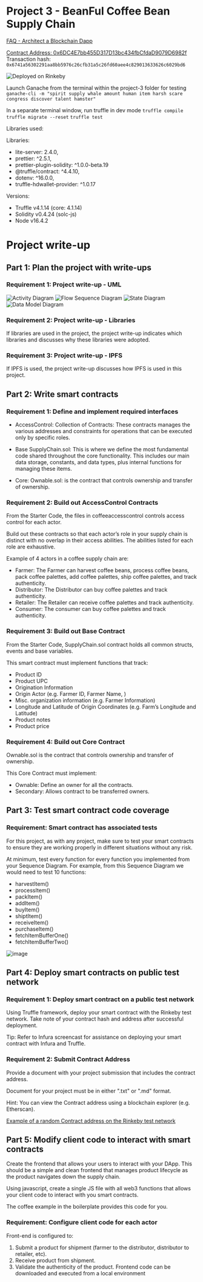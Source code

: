 # Project 3 - BeanFul Coffee Bean Supply Chain

[FAQ - Architect a Blockchain Dapp](https://andresaaap.medium.com/architect-a-blockchain-supply-chain-solution-part-b-project-faq-udacity-blockchain-da86496fce55)

[Contract Address: 0x6DC4E7bb455D317D13bc434fbCfdaD9079D6982f](https://rinkeby.etherscan.io/address/0x6dc4e7bb455d317d13bc434fbcfdad9079d6982f)
Transaction hash: ```0x6741a56302291aa8bb5976c26cfb31a5c26fd60aee4c829013633626c6029bd6```

![Deployed on Rinkeby](https://res.cloudinary.com/angelrodriguez/image/upload/v1646586250/BlockchainDevNanodegree/Project3/RinkebyDeploy.png)

Launch Ganache from the terminal within the project-3 folder for testing
```ganache-cli -m "spirit supply whale amount human item harsh scare congress discover talent hamster"```

In a separate terminal window, run truffle in dev mode
```truffle compile```
```truffle migrate --reset```
```truffle test```

Libraries used:

Libraries:

- lite-server: 2.4.0,
- prettier: ^2.5.1, <!-- Used for formatting solidity code -->
- prettier-plugin-solidity: ^1.0.0-beta.19 <!-- Used for formatting solidity code -->
- @truffle/contract: ^4.4.10,
- dotenv: ^16.0.0, <!-- Used to hide env variables, namely infuraKey and nmemonic phrase -->
- truffle-hdwallet-provider: ^1.0.17

Versions:

- Truffle v4.1.14 (core: 4.1.14)
- Solidity v0.4.24 (solc-js)
- Node v16.4.2

# Project write-up

## Part 1: Plan the project with write-ups

### Requirement 1: Project write-up - UML

![Activity Diagram](https://res.cloudinary.com/angelrodriguez/image/upload/c_scale,h_320,w_500/v1646004278/BlockchainDevNanodegree/Project3/CoffeeActivityDiagram.png)
![Flow Sequence Diagram](https://res.cloudinary.com/angelrodriguez/image/upload/c_scale,h_320,w_500/v1646004278/BlockchainDevNanodegree/Project3/CoffeeFlowSeqDiagram.png)
![State Diagram](https://res.cloudinary.com/angelrodriguez/image/upload/c_scale,w_500/v1646004278/BlockchainDevNanodegree/Project3/CoffeBeanStateDiagram.png)
![Data Model Diagram](https://res.cloudinary.com/angelrodriguez/image/upload/c_scale,h_320,w_500/v1646004278/BlockchainDevNanodegree/Project3/CoffeeDataModDiagram.png)

### Requirement 2: Project write-up - Libraries

If libraries are used in the project, the project write-up indicates which libraries and discusses why these libraries were adopted.

### Requirement 3: Project write-up - IPFS

If IPFS is used, the project write-up discusses how IPFS is used in this project.

## Part 2: Write smart contracts

### Requirement 1: Define and implement required interfaces

- AccessControl: Collection of Contracts: These contracts manages the various addresses and constraints for operations that can be executed only by specific roles.

- Base SupplyChain.sol: This is where we define the most fundamental code shared throughout the core functionality. This includes our main data storage, constants, and data types, plus internal functions for managing these items.

- Core: Ownable.sol: is the contract that controls ownership and transfer of ownership.

### Requirement 2: Build out AccessControl Contracts

From the Starter Code, the files in coffeeaccesscontrol controls access control for each actor.

Build out these contracts so that each actor’s role in your supply chain is distinct with no overlap in their access abilities. The abilities listed for each role are exhaustive.

Example of 4 actors in a coffee supply chain are:

- Farmer: The Farmer can harvest coffee beans, process coffee beans, pack coffee palettes, add coffee palettes, ship coffee palettes, and track authenticity.
- Distributor: The Distributor can buy coffee palettes and track authenticity.
- Retailer: The Retailer can receive coffee palettes and track authenticity.
- Consumer: The consumer can buy coffee palettes and track authenticity.

### Requirement 3: Build out Base Contract

From the Starter Code, SupplyChain.sol contract holds all common structs, events and base variables.

This smart contract must implement functions that track:

- Product ID
- Product UPC
- Origination Information
- Origin Actor (e.g. Farmer ID, Farmer Name, )
- Misc. organization information (e.g. Farmer Information)
- Longitude and Latitude of Origin Coordinates (e.g. Farm’s Longitude and Latitude)
- Product notes
- Product price

### Requirement 4: Build out Core Contract

Ownable.sol is the contract that controls ownership and transfer of ownership.

This Core Contract must implement:

- Ownable: Define an owner for all the contracts.
- Secondary: Allows contract to be transferred owners.

## Part 3: Test smart contract code coverage

### Requirement: Smart contract has associated tests

For this project, as with any project, make sure to test your smart contracts to ensure they are working properly in different situations without any risk.

At minimum, test every function for every function you implemented from your Sequence Diagram. For example, from this Sequence Diagram we would need to test 10 functions:

- harvestItem()
- processItem()
- packItem()
- addItem()
- buyItem()
- shiptItem()
- receiveItem()
- purchaseItem()
- fetchItemBufferOne()
- fetchItemBufferTwo()

![image](https://user-images.githubusercontent.com/29229469/156370859-a29f3307-3a49-449e-871b-feb0a36f868d.png)

## Part 4: Deploy smart contracts on public test network

### Requirement 1: Deploy smart contract on a public test network

Using Truffle framework, deploy your smart contract with the Rinkeby test network. Take note of your contract hash and address after successful deployment.

Tip: Refer to Infura screencast for assistance on deploying your smart contract with Infura and Truffle.

### Requirement 2: Submit Contract Address

Provide a document with your project submission that includes the contract address.

Document for your project must be in either ".txt" or ".md" format.

Hint: You can view the Contract address using a blockchain explorer (e.g. Etherscan).

[Example of a random Contract address on the Rinkeby test network](https://rinkeby.etherscan.io/address/0xfb0720c0715e68f80c0c0437c9c491abfed9e7ab#code)

## Part 5: Modify client code to interact with smart contracts

Create the frontend that allows your users to interact with your DApp. This should be a simple and clean frontend that manages product lifecycle as the product navigates down the supply chain.

Using javascript, create a single JS file with all web3 functions that allows your client code to interact with you smart contracts.

The coffee example in the boilerplate provides this code for you.

### Requirement: Configure client code for each actor

Front-end is configured to:

1) Submit a product for shipment (farmer to the distributor, distributor to retailer, etc).
2) Receive product from shipment.
3) Validate the authenticity of the product.
Frontend code can be downloaded and executed from a local environment
